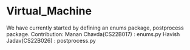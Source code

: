 # Virtual_Machine

We have currently started by defining an enums package, postprocess package.
Contribution:
Manan Chavda(CS22B017) : enums.py
Havish Jadav(CS22B026) : postprocess.py
